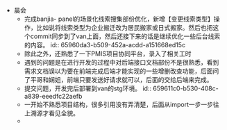 - 晨会
	- 完成banjia- panel的场景化线索搜集部份优化，新增【变更线索类型】操作，比如说将线索类型为企业搬迁改为居民搬家或日式搬家。然后也把这个commit同步到了van上面，然后还接下来的话是继续优化一些后台线索的内容。
	  id:: 65960da3-b509-452a-acdd-a151668ed15c
	- 除此之外，还熟悉了一下PMIS项目协同平台，录入了相关工时
	- 遇到的问题是在进行开发的过程中对后端接口文档部份不是很熟悉，看到需求文档误以为要在前端完成后端才能实现的一些增删改查功能，后面问了平哥和娴姐，前端只要发送好请求就可以，后面的交给后端来完成。
	- 提交问题，开发完后部署到van的stg环境。
	  id:: 659611c0-b530-408c-a839-eeedfc22aefb
	- 一开始不熟悉项目结构，很多引用没有弄清楚，后面从import一步一步往上溯源才看见全貌。
	-